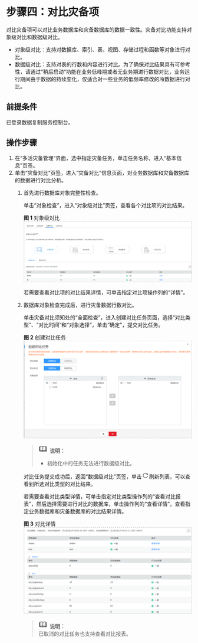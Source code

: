# 步骤四：对比灾备项<a name="drs_02_0033"></a>

对比灾备项可以对比业务数据库和灾备数据库的数据一致性。灾备对比功能支持对象级对比和数据级对比。

-   对象级对比：支持对数据库、索引、表、视图、存储过程和函数等对象进行对比。
-   数据级对比：支持对表的行数和内容进行对比。为了确保对比结果具有可参考性，请通过“稍后启动“功能在业务低峰期或者无业务期进行数据对比，业务运行期间由于数据的持续变化，仅适合对一些业务的低频率修改的冷数据进行对比。

## 前提条件<a name="section16256919193311"></a>

已登录数据复制服务控制台。

## 操作步骤<a name="section59386647165940"></a>

1.  在“多活灾备管理“界面，选中指定灾备任务，单击任务名称，进入“基本信息”页签。
2.  单击“灾备对比“页签，进入“灾备对比”信息页面，对业务数据库和灾备数据库的数据进行对比分析。
    1.  首先进行数据库对象完整性检查。

        单击“对象检查”，进入“对象级对比”页签，查看各个对比项的对比结果。

        **图 1**  对象级对比<a name="fig1566415813259"></a>  
        ![](figures/对象级对比-20.png "对象级对比-20")

        若需要查看对比项的对比结果详情，可单击指定对比项操作列的“详情”。

    2.  数据库对象检查完成后，进行灾备数据行数对比。

        单击灾备对比须知处的“全面检查”，进入创建对比任务页面，选择“对比类型”、“对比时间”和“对象选择”，单击“确定”，提交对比任务。

        **图 2**  创建对比任务<a name="fig136642058112510"></a>  
        ![](figures/创建对比任务-21.png "创建对比任务-21")

        >![](public_sys-resources/icon-note.gif) **说明：**   
        >-   初始化中的任务无法进行数据级对比。  

        对比任务提交成功后，返回“数据级对比”页签，单击![](figures/drs_icon-2.png)刷新列表，可以查看到所选对比类型的对比结果。

        若需要查看对比类型详情，可单击指定对比类型操作列的“查看对比报表”，然后选择需要进行对比的数据库，单击操作列的“查看详情”，查看指定业务数据库和灾备数据库的对比结果详情。

        **图 3**  对比详情<a name="fig4665185815252"></a>  
        ![](figures/对比详情-22.png "对比详情-22")

        >![](public_sys-resources/icon-note.gif) **说明：**   
        >已取消的对比任务也支持查看对比报表。  



